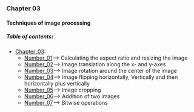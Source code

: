 ### Chapter 03
#### Techniques of image processing

##### Table of contents:
* [Chapter_03](/all/chapter_03):
    * [Number_01](/all/chapter_03/number_01.py)--> Calculating the aspect ratio and resizing the image
    * [Number_02](/all/chapter_03/number_02.py)--> Image translation along the x- and y-axes
    * [Number_03](/all/chapter_03/Number_03.py)--> Image rotation around the center of the image
    * [Number_04](/all/chapter_03/Number_04.py)--> Image flipping horizontally, Vertically and then horizontally plus vertically
    * [Number_05](/all/chapter_03/Number_05.py)--> Image cropping
    * [Number_06](/all/chapter_03/Number_06.py)--> Addition of two images
    * [Number_07](/all/chapter_03/Number_07.py)--> Bitwise operations